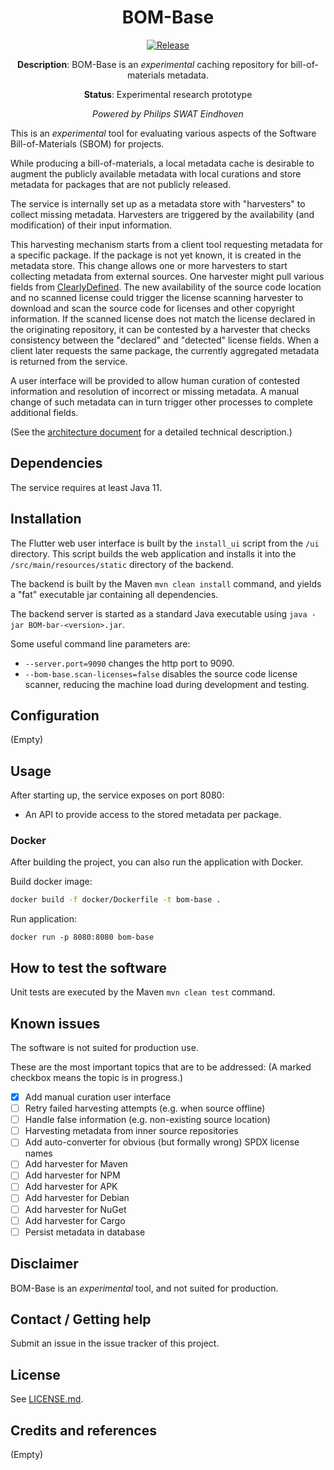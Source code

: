 <div align="center">

# BOM-Base

[![Release](https://img.shields.io/github/release/philips-software/bom-base.svg)](https://github.com/philips-software/bom-base/releases)

**Description**: BOM-Base is an _experimental_ caching repository for
bill-of-materials metadata.

**Status**: Experimental research prototype

_Powered by Philips SWAT Eindhoven_

</div>

This is an _experimental_ tool for evaluating various aspects of the Software
Bill-of-Materials (SBOM) for projects.

While producing a bill-of-materials, a local metadata cache is desirable to
augment the publicly available metadata with local curations and store metadata
for packages that are not publicly released.

The service is internally set up as a metadata store with "harvesters" to
collect missing metadata. Harvesters are triggered by the availability
(and modification) of their input information.

This harvesting mechanism starts from a client tool requesting metadata for a
specific package. If the package is not yet known, it is created in the metadata
store. This change allows one or more harvesters to start collecting metadata
from external sources. One harvester might pull various fields
from [ClearlyDefined](https://clearlydefined.io). The new availability of the
source code location and no scanned license could trigger the license scanning
harvester to download and scan the source code for licenses and other copyright
information. If the scanned license does not match the license declared in the
originating repository, it can be contested by a harvester that checks
consistency between the "declared" and "detected" license fields. When a client
later requests the same package, the currently aggregated metadata is returned
from the service.

A user interface will be provided to allow human curation of contested
information and resolution of incorrect or missing metadata. A manual change of
such metadata can in turn trigger other processes to complete additional fields.

(See the [architecture document](docs/architecture.md) for a detailed technical
description.)

## Dependencies

The service requires at least Java 11.

## Installation

The Flutter web user interface is built by the `install_ui` script from
the `/ui` directory. This script builds the web application and installs it into
the `/src/main/resources/static` directory of the backend.

The backend is built by the Maven `mvn clean install` command, and yields a
"fat" executable jar containing all dependencies.

The backend server is started as a standard Java executable
using `java -jar BOM-bar-<version>.jar`.

Some useful command line parameters are:

- `--server.port=9090` changes the http port to 9090.
- `--bom-base.scan-licenses=false` disables the source code license scanner,
  reducing the machine load during development and testing.

## Configuration

(Empty)

## Usage

After starting up, the service exposes on port 8080:

* An API to provide access to the stored metadata per package.

### Docker

After building the project, you can also run the application with Docker.

Build docker image:

```bash
docker build -f docker/Dockerfile -t bom-base .
```

Run application:

```
docker run -p 8080:8080 bom-base
```

## How to test the software

Unit tests are executed by the Maven `mvn clean test` command.

## Known issues

The software is not suited for production use.

These are the most important topics that are to be addressed:
(A marked checkbox means the topic is in progress.)

- [x] Add manual curation user interface
- [ ] Retry failed harvesting attempts (e.g. when source offline)
- [ ] Handle false information (e.g. non-existing source location)
- [ ] Harvesting metadata from inner source repositories
- [ ] Add auto-converter for obvious (but formally wrong) SPDX license names
- [ ] Add harvester for Maven
- [ ] Add harvester for NPM
- [ ] Add harvester for APK
- [ ] Add harvester for Debian
- [ ] Add harvester for NuGet
- [ ] Add harvester for Cargo
- [ ] Persist metadata in database

## Disclaimer

BOM-Base is an _experimental_ tool, and not suited for production.

## Contact / Getting help

Submit an issue in the issue tracker of this project.

## License

See [LICENSE.md](LICENSE.md).

## Credits and references

(Empty)


